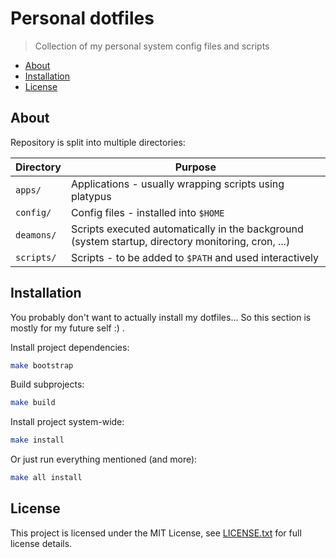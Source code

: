 # Personal dotfiles

> Collection of my personal system config files and scripts

<!-- toc -->

- [About](#about)
- [Installation](#installation)
- [License](#license)

<!-- tocstop -->

## About

Repository is split into multiple directories:

| Directory  | Purpose                                                                                            |
|------------|----------------------------------------------------------------------------------------------------|
| `apps/`    | Applications - usually wrapping scripts using platypus                                             |
| `config/`  | Config files - installed into `$HOME`                                                              |
| `deamons/` | Scripts executed automatically in the background (system startup, directory monitoring, cron, ...) |
| `scripts/` | Scripts - to be added to `$PATH` and used interactively                                            |

## Installation

You probably don't want to actually install my dotfiles…
So this section is mostly for my future self :\) .

Install project dependencies:

```bash
make bootstrap
```

Build subprojects:

```bash
make build
```

Install project system-wide:

```bash
make install
```

Or just run everything mentioned (and more):

```bash
make all install
```

## License

This project is licensed under the MIT License, see
[LICENSE.txt](LICENSE.txt) for full license details.
